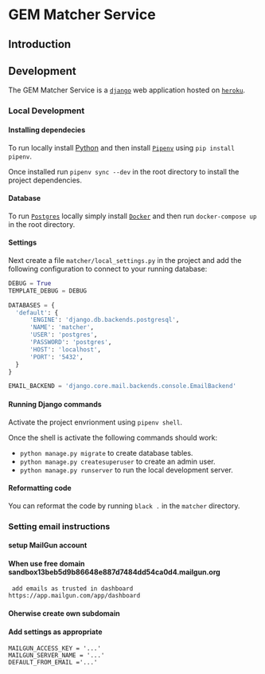 # GEM Matcher Service

## Introduction

## Development

The GEM Matcher Service is a [`django`](https://www.djangoproject.com/) web application hosted on [`heroku`](https://www.heroku.com/).

### Local Development

#### Installing dependecies

To run locally install [Python](https://www.python.org/) and then install [`Pipenv`](https://github.com/pypa/pipenv) using `pip install pipenv`.

Once installed run `pipenv sync --dev` in the root directory to install the project dependencies.

#### Database

To run [`Postgres`](https://www.postgresql.org/) locally simply install [`Docker`](https://docs.docker.com/get-docker/) and then run `docker-compose up` in the root directory.

#### Settings

Next create a file `matcher/local_settings.py` in the project and add the following configuration to connect to your running database:

```python
DEBUG = True
TEMPLATE_DEBUG = DEBUG

DATABASES = {
  'default': {
      'ENGINE': 'django.db.backends.postgresql',
      'NAME': 'matcher',
      'USER': 'postgres',
      'PASSWORD': 'postgres',
      'HOST': 'localhost',
      'PORT': '5432',
  }
}

EMAIL_BACKEND = 'django.core.mail.backends.console.EmailBackend'
```

#### Running Django commands

Activate the project envrionment using `pipenv shell`.

Once the shell is activate the following commands should work:

- `python manage.py migrate` to create database tables.
- `python manage.py createsuperuser` to create an admin user.
- `python manage.py runserver` to run the local development server.

#### Reformatting code

You can reformat the code by running `black .` in the `matcher` directory.

### Setting email instructions
#### setup MailGun account

#### When use free domain sandbox13beb5d9b86648e887d7484dd54ca0d4.mailgun.org
     add emails as trusted in dashboard https://app.mailgun.com/app/dashboard
     
#### Oherwise create own subdomain

#### Add settings as appropriate

    MAILGUN_ACCESS_KEY = '...'
    MAILGUN_SERVER_NAME = '...'
    DEFAULT_FROM_EMAIL ='...'

